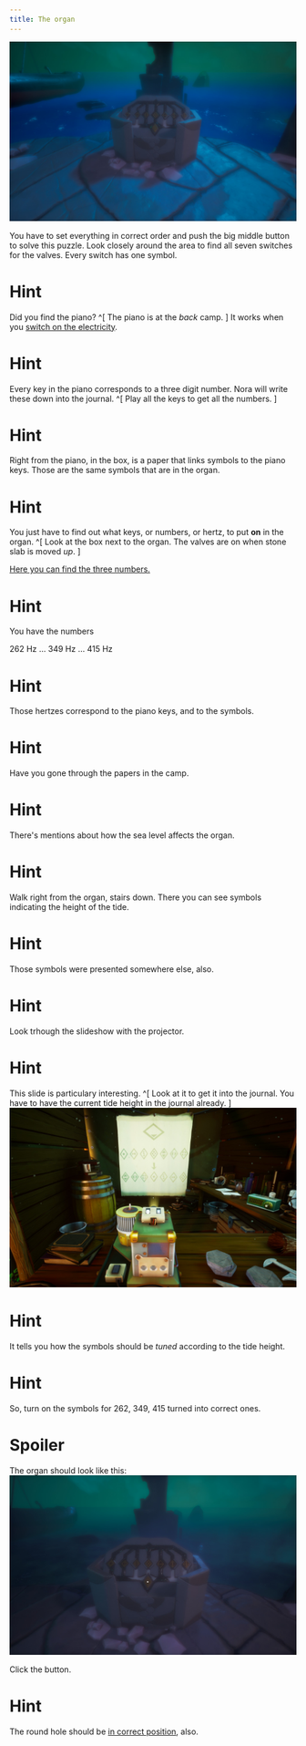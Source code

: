 ```yaml
---
title: The organ
---
```


![The organ](organ.jpg)

You have to set everything in correct order and push the big middle button to solve this puzzle. Look closely around the area to find all seven switches for the valves. Every switch has one symbol.

# Hint
Did you find the piano? ^[ The piano is at the *back* camp. ] It works when you [switch on the electricity](../01-electricity.md). 

# Hint
Every key in the piano corresponds to a three digit number. Nora will write these down into the journal. ^[ Play all the keys to get all the numbers. ]

# Hint
Right from the piano, in the box, is a paper that links symbols to the piano keys. Those are the same symbols that are in the organ.

# Hint
You just have to find out what keys, or numbers, or hertz, to put **on** in the organ. ^[ Look at the box next to the organ. The valves are on when stone slab is moved *up*. ]

[Here you can find the three numbers.](../03-three-rocks.md)

# Hint
You have the numbers

262 Hz ... 349 Hz ... 415 Hz

# Hint
Those hertzes correspond to the piano keys, and to the symbols.

# Hint
Have you gone through the papers in the camp.

# Hint
There's mentions about how the sea level affects the organ.

# Hint
Walk right from the organ, stairs down. There you can see symbols indicating the height of the tide.

# Hint
Those symbols were presented somewhere else, also.

# Hint
Look trhough the slideshow with the projector.

# Hint
This slide is particulary interesting. ^[ Look at it to get it into the journal. You have to have the current tide height in the journal already. ]
![Tide slide](slide.jpg)

# Hint
It tells you how the symbols should be *tuned* according to the tide height.

# Hint
So, turn on the symbols for 262, 349, 415 turned into correct ones.

# Spoiler
The organ should look like this:
![Correct organ](correct_organ.jpg)

Click the button.

# Hint
The round hole should be [in correct position](02-hole.md), also.
